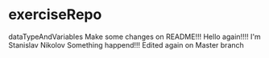 # exerciseRepo
dataTypeAndVariables
Make some changes on README!!!
Hello again!!!!
I'm Stanislav Nikolov
Something happend!!!
Edited again on Master branch
